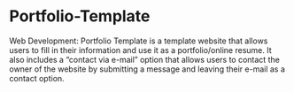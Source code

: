 # Portfolio-Template
Web Development: Portfolio Template is a template website that allows users to fill in their information and use it as a portfolio/online resume. It also includes a “contact via e-mail” option that allows users to contact the owner of the website by submitting a message and leaving their e-mail as a contact option.
